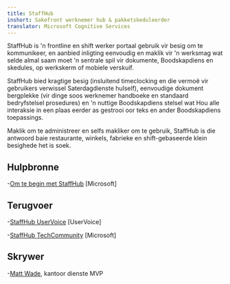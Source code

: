```yaml
---
title: StaffHub
inshort: Sakefront werknemer hub & pakketskeduleerder
translator: Microsoft Cognitive Services
---
```


StaffHub is 'n frontline en shift werker portaal gebruik vir besig om te kommunikeer, en aanbied inligting eenvoudig en maklik vir 'n werksmag wat selde almal saam moet 'n sentrale spil vir dokumente, Boodskapdiens en skedules, op werkskerm of mobiele verskuif.

StaffHub bied kragtige besig (insluitend timeclocking en die vermoë vir gebruikers verwissel Saterdagdienste hulself), eenvoudige dokument bergplekke (vir dinge soos werknemer handboeke en standaard bedryfstelsel prosedures) en 'n nuttige Boodskapdiens stelsel wat Hou alle interaksie in een plaas eerder as gestrooi oor teks en ander Boodskapdiens toepassings. 

Maklik om te administreer en selfs makliker om te gebruik, StaffHub is die antwoord baie restaurante, winkels, fabrieke en shift-gebaseerde klein besighede het is soek.

Hulpbronne
---------

-[Om te begin met StaffHub](https://support.office.com/en-us/article/getting-started-with-microsoft-staffhub-92e9480f-0a37-47d2-ac96-2d11ee5f0656)
    \[Microsoft\]


Terugvoer
---------

-[StaffHub UserVoice](https://staffhub.uservoice.com/forums/323718-general)
    \[UserVoice\]

-[StaffHub TechCommunity](https://techcommunity.microsoft.com/t5/Microsoft-StaffHub/ct-p/StaffHub)
    \[Microsoft\]

Skrywer
---------

-[Matt Wade](https://www.linkedin.com/in/thatmattwade/), kantoor dienste MVP

